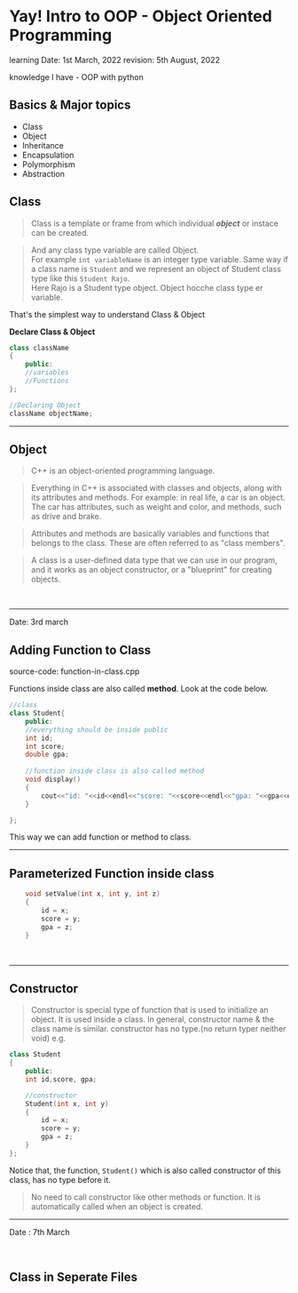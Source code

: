 # Yay! Intro to OOP - Object Oriented Programming 

learning Date: 1st March, 2022
revision: 5th August, 2022

knowledge I have - OOP with python

## Basics & Major topics
* Class
* Object 
* Inheritance 
* Encapsulation 
* Polymorphism 
* Abstraction 


## Class 

> Class is a template or frame from which individual ***object*** or instace can be created.

> And any class type variable are called Object.  
For example `int variableName` is an integer type variable. Same way if a class name is `Student` and we represent an object of Student class type like this `Student Rajo`.   
Here Rajo is a Student type object.
Object hocche class type er variable.  

That's the simplest way to understand Class & Object   


**Declare Class & Object**


```cpp
class className
{
    public:
    //variables
    //Functions
};

//Declaring Object
className objectName;

```
---

## Object 

> C++ is an object-oriented programming language.

> Everything in C++ is associated with classes and objects, along with its attributes and methods. For example: in real life, a car is an object. The car has attributes, such as weight and color, and methods, such as drive and brake.

> Attributes and methods are basically variables and functions that belongs to the class. These are often referred to as "class members".

> A class is a user-defined data type that we can use in our program, and it works as an object constructor, or a "blueprint" for creating objects.

<br>

___

Date: 3rd march

## Adding Function to Class 

source-code: function-in-class.cpp

Functions inside class are also called **method**.
Look at the code below.


```cpp
//class 
class Student{
    public:
    //everything should be inside public
    int id;
    int score;
    double gpa;
    
    //function inside class is also called method
    void display()
    {
        cout<<"id: "<<id<<endl<<"score: "<<score<<endl<<"gpa: "<<gpa<<endl;
    }

};
```
This way we can add function or method to class. 

---

## Parameterized Function inside class



```cpp
    void setValue(int x, int y, int z)
    {
        id = x;
        score = y;
        gpa = z;
    }
```
<br>

--- 


## Constructor  

> Constructor is special type of function that is used to initialize an object. It is used inside a class. In general, constructor name &  the class name is similar. constructor has no type.(no return typer neither void)  e.g. 

```cpp
class Student
{
    public:
    int id,score, gpa;

    //constructor
    Student(int x, int y)
    {
        id = x;
        score = y;
        gpa = z;
    }
};
```

Notice that, the function, `Student()` which is also called constructor of this class, has no type before it. 

> No need to call constructor like other methods or function. It is automatically called when an object is created. 


---


Date : 7th March

<br>

## Class in Seperate Files





